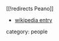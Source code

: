 [[!redirects Peano]]

* [wikipedia entry](http://en.wikipedia.org/wiki/Giuseppe_Peano)

category: people
